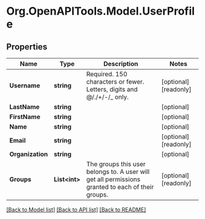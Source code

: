 
# Org.OpenAPITools.Model.UserProfile

## Properties

Name | Type | Description | Notes
------------ | ------------- | ------------- | -------------
**Username** | **string** | Required. 150 characters or fewer. Letters, digits and @/./+/-/_ only. | [optional] [readonly] 
**LastName** | **string** |  | [optional] 
**FirstName** | **string** |  | [optional] 
**Name** | **string** |  | [optional] 
**Email** | **string** |  | [optional] [readonly] 
**Organization** | **string** |  | [optional] 
**Groups** | **List&lt;int&gt;** | The groups this user belongs to. A user will get all permissions granted to each of their groups. | [optional] [readonly] 

[[Back to Model list]](../README.md#documentation-for-models)
[[Back to API list]](../README.md#documentation-for-api-endpoints)
[[Back to README]](../README.md)

